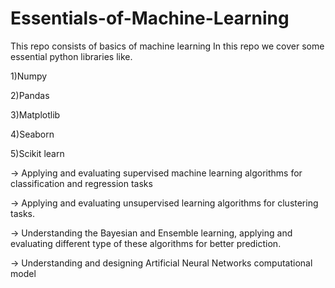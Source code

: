 # Essentials-of-Machine-Learning

This repo consists of basics of machine learning 
In this repo we cover some essential python libraries like.

1)Numpy

2)Pandas 

3)Matplotlib 

4)Seaborn 

5)Scikit learn

 -> Applying and evaluating supervised machine learning algorithms for classification and regression tasks
 
 -> Applying and evaluating unsupervised learning algorithms for clustering tasks.
 
 -> Understanding the Bayesian and Ensemble learning, applying and evaluating different type of these algorithms for better prediction.
 
 -> Understanding and designing Artificial Neural Networks computational model
 

